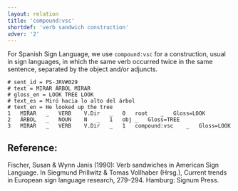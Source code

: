 ```yaml
---
layout: relation
title: 'compound:vsc'
shortdef: 'verb sandwich construction'
udver: '2'
---
```

For Spanish Sign Language, we use `compound:vsc` for a construction, usual in sign languages, in which the same verb occurred twice in the same sentence, separated by the object and/or adjuncts.

~~~ conllu
# sent_id = PS-JRV#029
# text = MIRAR ÁRBOL MIRAR
# gloss_en = LOOK TREE LOOK
# text_es = Miró hacia lo alto del árbol
# text_en = He looked up the tree
1	MIRAR	_	VERB	V.Dir	_	0	root	_	Gloss=LOOK
2	ÁRBOL	_	NOUN	N	_	1	obj	_	Gloss=TREE
3	MIRAR	_	VERB	V.Dir	_	1	compound:vsc	_	Gloss=LOOK
~~~

## Reference:
Fischer, Susan & Wynn Janis (1990): Verb sandwiches in American Sign Language. In Siegmund Prillwitz & Tomas Vollhaber (Hrsg.), Current trends in European sign language research, 279–294. Hamburg: Signum Press.

